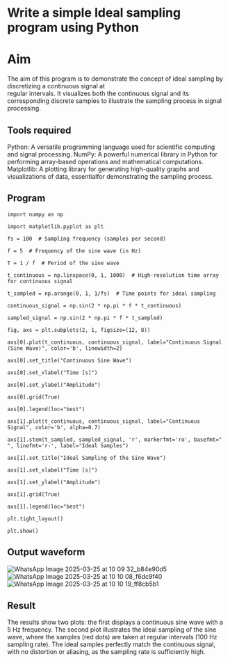 # Write a simple Ideal sampling program using Python

# Aim
The aim of this program is to demonstrate the concept of ideal sampling by discretizing a continuous signal at \
regular intervals. It visualizes both the continuous signal and its corresponding discrete samples to illustrate 
the sampling process in signal processing.

## Tools required
Python: A versatile programming language used for scientific computing and signal processing.
NumPy: A powerful numerical library in Python for performing array-based operations and mathematical computations.
Matplotlib: A plotting library for generating high-quality graphs and visualizations of data, essentialfor demonstrating the sampling process.
      
## Program
```
import numpy as np

import matplotlib.pyplot as plt

fs = 100  # Sampling frequency (samples per second)

f = 5  # Frequency of the sine wave (in Hz)

T = 1 / f  # Period of the sine wave

t_continuous = np.linspace(0, 1, 1000)  # High-resolution time array for continuous signal

t_sampled = np.arange(0, 1, 1/fs)  # Time points for ideal sampling

continuous_signal = np.sin(2 * np.pi * f * t_continuous)

sampled_signal = np.sin(2 * np.pi * f * t_sampled)

fig, axs = plt.subplots(2, 1, figsize=(12, 8))

axs[0].plot(t_continuous, continuous_signal, label="Continuous Signal (Sine Wave)", color='b', linewidth=2)

axs[0].set_title("Continuous Sine Wave")

axs[0].set_xlabel("Time [s]")

axs[0].set_ylabel("Amplitude")

axs[0].grid(True)

axs[0].legend(loc="best")

axs[1].plot(t_continuous, continuous_signal, label="Continuous Signal", color='b', alpha=0.7)

axs[1].stem(t_sampled, sampled_signal, 'r', markerfmt='ro', basefmt=" ", linefmt='r-', label="Ideal Samples")

axs[1].set_title("Ideal Sampling of the Sine Wave")

axs[1].set_xlabel("Time [s]")

axs[1].set_ylabel("Amplitude")

axs[1].grid(True)

axs[1].legend(loc="best")

plt.tight_layout()

plt.show()
```
## Output waveform   
 ![WhatsApp Image 2025-03-25 at 10 09 32_b84e90d5](https://github.com/user-attachments/assets/da249007-deb6-4676-ba40-3e4348022401)
 ![WhatsApp Image 2025-03-25 at 10 10 08_f6dc9f40](https://github.com/user-attachments/assets/0cce79bd-377d-4d37-87f5-29797e18dba0)
 ![WhatsApp Image 2025-03-25 at 10 10 19_ff8cb5b1](https://github.com/user-attachments/assets/70747fb5-9d5d-4f6d-8af8-8c04ddb36d4f)





## Result 
   The results show two plots: the first displays a continuous sine wave with a 5 Hz frequency. The second plot illustrates the ideal
   sampling of the sine wave, where the samples (red dots) are taken at regular intervals (100 Hz sampling rate). The ideal samples perfectly
   match the continuous signal, with no distortion or aliasing, as the sampling rate is sufficiently high.
